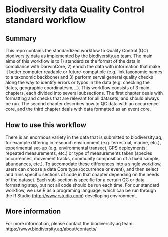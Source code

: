 # Biodiversity data Quality Control standard workflow

## Summary
This repo contains the standardized workflow to Quality Control (QC) biodiversity data as implemented by the biodiversity.aq team. The main aims of this workflow is to 1) standardize the format of the data in compliance with DarwinCore, 2) enrich the data with information that make it better computer readable or future-compatible (e.g. link taxonomic names to a taxonomic backbone) and 3) perform serval general quality checks along the way to identify errors or typos in the data (e.g. checking the dates, geographic coordinatesm,...). This workflow consists of 3 main chapters, each divided into several subsections. The first chapter deals with formatting and checks that are relevant for all datasets, and should always be run. The second chapter describes how to QC data with an occurrence core, and the third chapter deals with data formatted as an event core.

## How to use this workflow
There is an enormous variety in the data that is submitted to biodiversity.aq, for example differing in research environment (e.g. terrestrial, marine, etc.), experimental set-up (e.g. environmental transect, GPS deployments, repeated measurements, etc.) or type of measurements taken (species occurrences, movement tracks, community composition of a fixed sample, abundances, etc.). To accomodate these differences into a single workflow, users can choose a data Core type (occurrence or event), and then select and runs specific sections of code in that chapter depending on the needs of the dataset. Each sub-section is specific for a certain QC or data formatting step, but not all code should be run each time. For our standard workflow, we use R as a programing language, which can be run through the R Studio (http://www.rstudio.com) develloping environment.


## More information
For more information, please contact the biodiversity.aq team:  https://www.biodiversity.aq/about/contacts/


